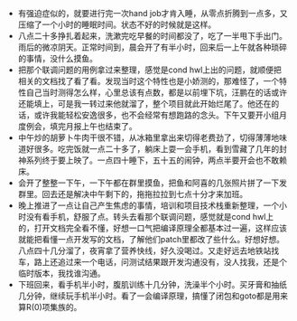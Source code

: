 - 有强迫症似的，就要进行完一次hand job才肯入睡，从零点折腾到一点多，又压缩了一个小时的睡眠时间。状态不好的时候就是这样。
- 八点二十多挣扎着起来，洗漱完吃早餐的时间都没了，吃了一半甩下手出门。雨后的微凉阴天。正常时间到，晨会开了有半小时，回来后一上午就各种琐碎的事情，没什么摸鱼。
- 把那个联调问题的用例拿过来整理，感觉是cond hwl上出的问题，就顺便把相关的文档找了看了看。发现当时这个特性也是小娇测的，那难怪了，一个特性自己当时测得怎么样，心里总该有点数，都是以前埋下坑，汪鹏在的话或许还能填上，可是我一转过来他就溜了，整个项目就此开始烂尾了。他还在的话，或许我能轻松安逸很多，也不会经常有想跑路的念头。下午又要开小组月度例会，填完月报上午也结束了。
- 中午炒的胡萝卜牛肉干很不错，从冰箱里拿出来切得老费劲了，切得薄薄地味道好很多。吃完饭就一点二十多了，躺床上耍一会手机，看到雪藏了几年的封神系列终于要上映了。一点四十睡下，五十五的闹钟，两点半要开会也不敢赖床。
- 会开了整整一下午，一下午都在群里摸鱼，把鱼和阿喜的几张照片拼了一下发群里。回去还是解决中午剩下的，拖拖拉拉到七点十分才来加班。
- 晚上推进了一点让自己产生焦虑的事情，培训和项目技术栈重新整理，一个小时没有看手机，舒服了点。转头去看那个联调问题，感觉就是cond hwl上的，打开文档完全看不懂，好想一口气把编译原理全都基本过一遍，这样应该就能把看懂一点开发写的文档，了解他们patch里都改了些什么。好想好想。八点四十几分溜了，夜宵拿了营养快线，好久没喝过。又走好远去地铁站找车，路上还追过来一个电话，问测试结果跟开发沟通没有，没人找我，还是个临时版本，我找谁沟通。
- 下班回来，看手机半小时，腹肌训练十几分钟，洗澡半个小时。买牙膏和抽纸几分钟，继续玩手机半小时。看了一会编译原理，搞懂了闭包和goto都是用来算R(0)项集族的。